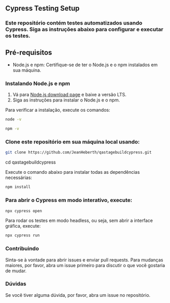 ## Cypress Testing Setup

### Este repositório contém testes automatizados usando Cypress. Siga as instruções abaixo para configurar e executar os testes.

## Pré-requisitos

- Node.js e npm: Certifique-se de ter o Node.js e o npm instalados em sua máquina.

### Instalando Node.js e npm

1. Vá para [Node.js download page](https://nodejs.org/) e baixe a versão LTS.
2. Siga as instruções para instalar o Node.js e o npm.

Para verificar a instalação, execute os comandos:

```bash
node -v
 ```
```bash
npm -v
```

### Clone este repositório em sua máquina local usando:

```bash
git clone https://github.com/JeanHeberth/qastagebuildcypress.git
```

cd qastagebuildcypress

Execute o comando abaixo para instalar todas as dependências necessárias:

```bash
npm install
```

### Para abrir o Cypress em modo interativo, execute:
```bash
npx cypress open
```

Para rodar os testes em modo headless, ou seja, sem abrir a interface gráfica, execute:
```bash
npx cypress run
``` 
### Contribuindo
Sinta-se à vontade para abrir issues e enviar pull requests. Para mudanças maiores, por favor, abra um issue primeiro para discutir o que você gostaria de mudar.

### Dúvidas
Se você tiver alguma dúvida, por favor, abra um issue no repositório.




